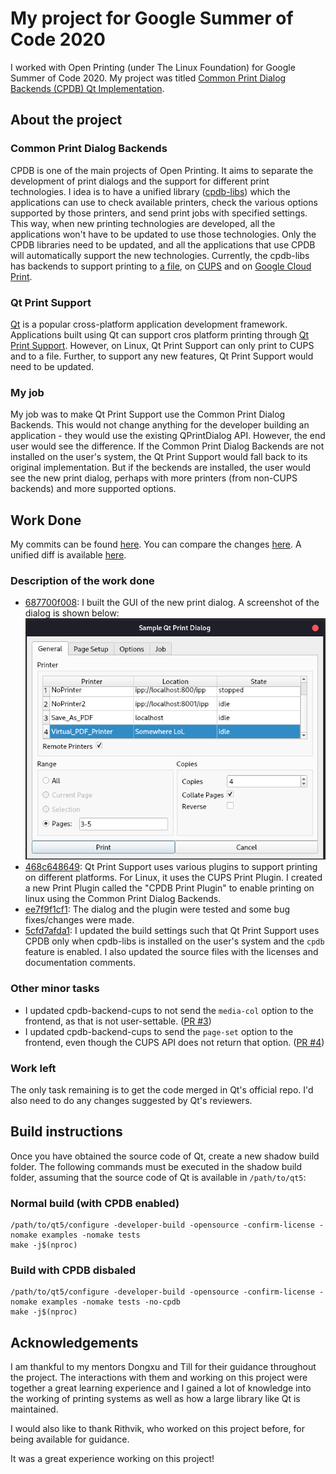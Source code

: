 # My project for Google Summer of Code 2020
I worked with Open Printing (under The Linux Foundation) for Google Summer of Code 2020. My project was titled [Common Print Dialog Backends (CPDB) Qt Implementation](https://summerofcode.withgoogle.com/projects/#6705486251950080).

## About the project
### Common Print Dialog Backends
CPDB is one of the main projects of Open Printing. It aims to separate the development of print dialogs and the support for different print technologies. I idea is to have a unified library ([cpdb-libs](https://github.com/OpenPrinting/cpdb-libs)) which the applications can use to check available printers, check the various options supported by those printers, and send print jobs with specified settings. This way, when new printing technologies are developed, all the applications won't have to be updated to use those technologies. Only the CPDB libraries need to be updated, and all the applications that use CPDB will automatically support the new technologies. Currently, the cpdb-libs has backends to support printing to [a file](https://github.com/OpenPrinting/cpdb-backend-file), on [CUPS](https://github.com/OpenPrinting/cpdb-backend-cups) and on [Google Cloud Print](https://github.com/OpenPrinting/cpdb-backend-gcp).

### Qt Print Support
[Qt](https://www.qt.io/) is a popular cross-platform application development framework. Applications built using Qt can support cros platform printing through [Qt Print Support](https://doc.qt.io/qt-5/qtprintsupport-index.html). However, on Linux, Qt Print Support can only print to CUPS and to a file. Further, to support any new features, Qt Print Support would need to be updated.

### My job
My job was to make Qt Print Support use the Common Print Dialog Backends. This would not change anything for the developer building an application - they would use the existing QPrintDialog API. However, the end user would see the difference. If the Common Print Dialog Backends are not installed on the user's system, the Qt Print Support would fall back to its original implementation. But if the beckends are installed, the user would see the new print dialog, perhaps with more printers (from non-CUPS backends) and more supported options.

## Work Done

My commits can be found [here](https://github.com/dryairship/qtbase/commits/gsoc-2020). You can compare the changes [here](https://github.com/dryairship/qtbase/compare/5.15...dryairship:gsoc-2020). A unified diff is available [here](https://github.com/dryairship/qtbase/compare/5.15...dryairship:gsoc-2020.diff).

### Description of the work done
 - [687700f008](https://github.com/dryairship/qtbase/commit/687700f00872f0a164d09c22929cdff5b2d38db2): I built the GUI of the new print dialog. A screenshot of the dialog is shown below:
![Screenshot](./screenshot.png)
 - [468c648649](https://github.com/dryairship/qtbase/commit/468c648649482478477ee5509c6bcd7f1d0bcc3e): Qt Print Support uses various plugins to support printing on different platforms. For Linux, it uses the CUPS Print Plugin. I created a new Print Plugin called the "CPDB Print Plugin" to enable printing on linux using the Common Print Dialog Backends.
 - [ee7f9f1cf1](https://github.com/dryairship/qtbase/commit/ee7f9f1cf1d85a44d93bcc9dd6de35e93f6d30f7): The dialog and the plugin were tested and some bug fixes/changes were made.
 - [5cfd7afda1](https://github.com/dryairship/qtbase/commit/5cfd7afda1be593237992aa3d0c6ba7a6d44e5f1): I updated the build settings such that Qt Print Support uses CPDB only when cpdb-libs is installed on the user's system and the `cpdb` feature is enabled. I also updated the source files with the licenses and documentation comments.

### Other minor tasks
 - I updated cpdb-backend-cups to not send the `media-col` option to the frontend, as that is not user-settable. ([PR #3](https://github.com/OpenPrinting/cpdb-backend-cups/pull/3))
 - I updated cpdb-backend-cups to send the `page-set` option to the frontend, even though the CUPS API does not return that option. ([PR #4](https://github.com/OpenPrinting/cpdb-backend-cups/pull/4))

### Work left
The only task remaining is to get the code merged in Qt's official repo. I'd also need to do any changes suggested by Qt's reviewers.

## Build instructions
Once you have obtained the source code of Qt, create a new shadow build folder. The following commands must be executed in the shadow build folder, assuming that the source code of Qt is available in `/path/to/qt5`:

### Normal build (with CPDB enabled)
```
/path/to/qt5/configure -developer-build -opensource -confirm-license -nomake examples -nomake tests
make -j$(nproc)
```

### Build with CPDB disbaled
```
/path/to/qt5/configure -developer-build -opensource -confirm-license -nomake examples -nomake tests -no-cpdb
make -j$(nproc)
```

## Acknowledgements
I am thankful to my mentors Dongxu and Till for their guidance throughout the project. The interactions with them and working on this project were together a great learning experience and I gained a lot of knowledge into the working of printing systems as well as how a large library like Qt is maintained.

I would also like to thank Rithvik, who worked on this project before, for being available for guidance.

It was a great experience working on this project!
